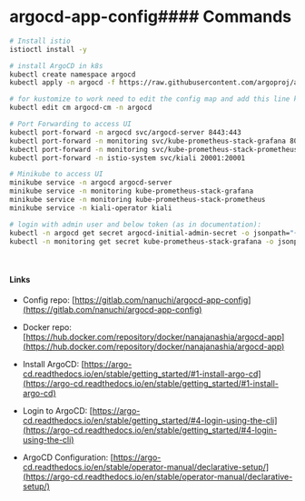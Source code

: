 # argocd-app-config#### Commands

```bash
# Install istio
istioctl install -y

# install ArgoCD in k8s
kubectl create namespace argocd
kubectl apply -n argocd -f https://raw.githubusercontent.com/argoproj/argo-cd/stable/manifests/install.yaml

# for kustomize to work need to edit the config map and add this line kustomize.buildOptions: --enable-helm to the data section
kubectl edit cm argocd-cm -n argocd

# Port Forwarding to access UI
kubectl port-forward -n argocd svc/argocd-server 8443:443
kubectl port-forward -n monitoring svc/kube-prometheus-stack-grafana 8080:80
kubectl port-forward -n monitoring svc/kube-prometheus-stack-prometheus 9090:9090
kubectl port-forward -n istio-system svc/kiali 20001:20001

# Minikube to access UI
minikube service -n argocd argocd-server
minikube service -n monitoring kube-prometheus-stack-grafana
minikube service -n monitoring kube-prometheus-stack-prometheus
minikube service -n kiali-operator kiali

# login with admin user and below token (as in documentation):
kubectl -n argocd get secret argocd-initial-admin-secret -o jsonpath="{.data.password}" | base64 --decode && echo
kubectl -n monitoring get secret kube-prometheus-stack-grafana -o jsonpath="{.data.admin-password}" | base64 --decode

```
</br>

#### Links

* Config repo: [https://gitlab.com/nanuchi/argocd-app-config](https://gitlab.com/nanuchi/argocd-app-config)

* Docker repo: [https://hub.docker.com/repository/docker/nanajanashia/argocd-app](https://hub.docker.com/repository/docker/nanajanashia/argocd-app)

* Install ArgoCD: [https://argo-cd.readthedocs.io/en/stable/getting_started/#1-install-argo-cd](https://argo-cd.readthedocs.io/en/stable/getting_started/#1-install-argo-cd)

* Login to ArgoCD: [https://argo-cd.readthedocs.io/en/stable/getting_started/#4-login-using-the-cli](https://argo-cd.readthedocs.io/en/stable/getting_started/#4-login-using-the-cli)

* ArgoCD Configuration: [https://argo-cd.readthedocs.io/en/stable/operator-manual/declarative-setup/](https://argo-cd.readthedocs.io/en/stable/operator-manual/declarative-setup/)
